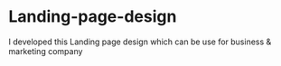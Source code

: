 # Landing-page-design
I developed this Landing page design which can be use for business &amp; marketing company
